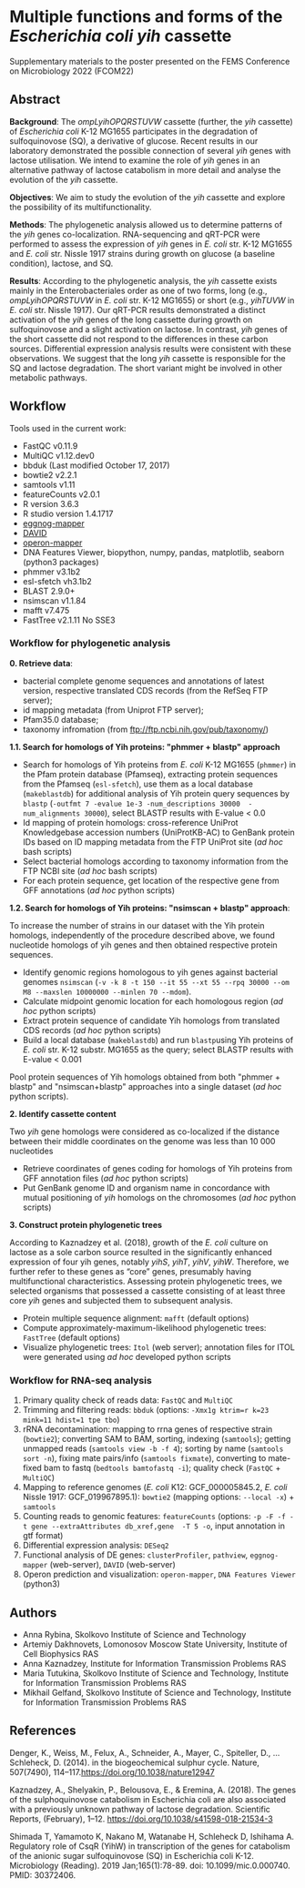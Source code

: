 # Multiple functions and forms of the _Escherichia coli yih_ cassette

Supplementary materials to the poster presented on the FEMS Conference on Microbiology 2022 (FCOM22)

## Abstract
**Background**: The _ompLyihOPQRSTUVW_ cassette (further, the _yih_ cassette) of _Escherichia coli_ K-12 MG1655 participates in the degradation of sulfoquinovose (SQ), a derivative of glucose. Recent results in our laboratory demonstrated the possible connection of several _yih_ genes with lactose utilisation. We intend to examine the role of _yih_ genes in an alternative pathway of lactose catabolism in more detail and analyse the evolution of the _yih_ cassette. 

**Objectives**: We aim to study the evolution of the _yih_ cassette and explore the possibility of its multifunctionality.

**Methods**: The phylogenetic analysis allowed us to determine patterns of the _yih_ genes co-localization. RNA-sequencing and qRT-PCR were performed to assess the expression of _yih_ genes in _E. coli_ str. K-12 MG1655 and _E. coli_ str. Nissle 1917 strains during growth on glucose (a baseline condition), lactose, and SQ. 

**Results**: According to the phylogenetic analysis, the _yih_ cassette exists mainly in the Enterobacteriales order as one of two forms, long (e.g., _ompLyihOPQRSTUVW_ in _E. coli_ str. K-12 MG1655) or short (e.g., _yihTUVW_ in _E. coli_ str. Nissle 1917). Our qRT-PCR results demonstrated a distinct activation of the _yih_ genes of the long cassette during growth on sulfoquinovose and a slight activation on lactose. In contrast, _yih_ genes of the short cassette did not respond to the differences in these carbon sources. Differential expression analysis results were consistent with these observations. We suggest that the long _yih_ cassette is responsible for the SQ and lactose degradation. The short variant might be involved in other metabolic pathways.


## Workflow  
Tools used in the current work:
- FastQC v0.11.9
- MultiQC v1.12.dev0
- bbduk (Last modified October 17, 2017)
- bowtie2 v2.2.1
- samtools v1.11
- featureCounts v2.0.1
- R version 3.6.3
- R studio version 1.4.1717
- [eggnog-mapper](http://eggnog-mapper.embl.de)
- [DAVID](https://david.ncifcrf.gov/tools.jsp) 
- [operon-mapper](https://biocomputo.ibt.unam.mx/operon_mapper/)
- DNA Features Viewer, biopython, numpy, pandas, matplotlib, seaborn (python3 packages)
- phmmer v3.1b2
- esl-sfetch vh3.1b2
- BLAST 2.9.0+
- nsimscan v1.1.84
- mafft v7.475
- FastTree v2.1.11 No SSE3

### Workflow for phylogenetic analysis 

**0. Retrieve data**: 
 - bacterial complete genome sequences and annotations of latest version, respective translated CDS records (from the RefSeq FTP server);  
 - id mapping metadata (from Uniprot FTP server);
 - Pfam35.0 database;
 - taxonomy infromation (from ftp://ftp.ncbi.nih.gov/pub/taxonomy/) 


**1.1. Search for homologs of Yih proteins: "phmmer + blastp" approach**

- Search for homologs of Yih proteins from _E. coli_ K-12 MG1655 (`phmmer`) in the Pfam protein database (Pfamseq), extracting protein sequences from the Pfamseq (`esl-sfetch`), use them as a local database (`makeblastdb`) for additional analysis of Yih protein query sequences by `blastp` (`-outfmt 7 -evalue 1e-3 -num_descriptions 30000  -num_alignments 30000`), select BLASTP results with E-value < 0.0
- Id mapping of protein homologs: cross-reference UniProt Knowledgebase accession numbers (UniProtKB-AC) to GenBank protein IDs based on ID mapping metadata from the FTP UniProt site (_ad hoc_ bash scripts)
- Select bacterial homologs according to taxonomy information from the FTP NCBI site (_ad hoc_ bash scripts)
- For each protein sequence, get location of the respective gene from GFF annotations (_ad hoc_ python scripts)


**1.2. Search for homologs of Yih proteins: "nsimscan + blastp" approach**:

To increase the number of strains in our dataset with the Yih protein homologs, independently of the procedure described above, we found nucleotide homologs of yih genes and then obtained respective protein sequences.

- Identify genomic regions homologous to yih genes against bacterial genomes `nsimscan` (`-v -k 8 -t 150 --it 55 --xt 55 --rpq 30000 --om M8 --maxslen 10000000 --minlen 70 --mdom`). 
- Calculate midpoint genomic location for each homologous region (_ad hoc_ python scripts)
- Extract protein sequence of candidate Yih homologs from translated CDS records (_ad hoc_ python scripts)
- Build a local database (`makeblastdb`) and run `blastp`using Yih proteins of _E. coli_ str. K-12 substr. MG1655 as the query; select BLASTP results with E-value < 0.001

Pool protein sequences of Yih homologs obtained from both "phmmer + blastp" and "nsimscan+blastp" approaches into a single dataset (_ad hoc_ python scripts).


**2. Identify cassette content**

Two _yih_ gene homologs were considered as co-localized if the distance between their middle coordinates on the genome was less than 10 000 nucleotides 
- Retrieve coordinates of genes coding for homologs of Yih proteins from GFF annotation files (_ad hoc_ python scripts) 
- Put GenBank genome ID and organism name in concordance with mutual positioning of _yih_ homologs on the chromosomes (_ad hoc_ python scripts) 

**3. Construct protein phylogenetic trees**

According to Kaznadzey et al. (2018), growth of the _E. coli_ culture on lactose as a sole carbon source resulted in the significantly enhanced expression of four yih genes, notably _yihS_, _yihT_, _yihV_, _yihW_. Therefore, we further refer to these genes as “core” genes, presumably having multifunctional characteristics. Assessing protein phylogenetic trees, we selected organisms that possessed a cassette consisting of at least three core _yih_ genes and subjected them to subsequent analysis.

- Protein multiple sequence alignment: `mafft` (default options)
- Compute approximately-maximum-likelihood phylogenetic trees: `FastTree` (default options)
- Visualize phylogenetic trees: `Itol` (web server); annotation files for ITOL were generated using _ad hoc_ developed python scripts


### Workflow for RNA-seq analysis 

1. Primary quality check of reads data: `FastQC` and `MultiQC`
2. Trimming and filtering reads: `bbduk` (options: `-Xmx1g ktrim=r k=23 mink=11 hdist=1 tpe tbo`)
3. rRNA decontamination: mapping to rrna genes of respective strain (`bowtie2`); converting SAM to BAM, sorting, indexing (`samtools`); getting unmapped reads (`samtools view -b -f 4`); sorting by name (`samtools sort -n`), fixing mate pairs/info (`samtools fixmate`), converting to mate-fixed bam to fastq (`bedtools bamtofastq -i`); quality check (`FastQC` + `MultiQC`)
4. Mapping to reference genomes (_E. coli_ K12: GCF_000005845.2, _E. coli_ Nissle 1917: GCF_019967895.1): `bowtie2` (mapping options: `--local -x`) + `samtools`
5. Counting reads to genomic features: `featureCounts` (options: `-p -F -f -t gene --extraAttributes db_xref,gene  -T 5 -o`, input annotation in gtf format)
6. Differential expression analysis: `DESeq2`
7. Functional analysis of DE genes:  `clusterProfiler`, `pathview`, `eggnog-mapper` (web-server), `DAVID` (web-server)
8. Operon prediction and visualization: `operon-mapper`, `DNA Features Viewer` (python3)

## Authors

- Anna Rybina, Skolkovo Institute of Science and Technology
- Artemiy Dakhnovets, Lomonosov Moscow State University, Institute of Cell Biophysics RAS 
- Anna Kaznadzey, Institute for Information Transmission Problems RAS
- Maria Tutukina, Skolkovo Institute of Science and Technology, Institute for Information Transmission Problems RAS
- Mikhail Gelfand, Skolkovo Institute of Science and Technology, Institute for Information Transmission Problems RAS


## References

Denger, K., Weiss, M., Felux, A., Schneider, A., Mayer, C., Spiteller, D., … Schleheck, D. (2014). in the biogeochemical sulphur cycle. Nature, 507(7490), 114–117.https://doi.org/10.1038/nature12947

Kaznadzey, A., Shelyakin, P., Belousova, E., & Eremina, A. (2018). The genes of the sulphoquinovose catabolism in Escherichia coli are also associated with a previously unknown pathway of lactose degradation. Scientific Reports, (February), 1–12. https://doi.org/10.1038/s41598-018-21534-3

Shimada T, Yamamoto K, Nakano M, Watanabe H, Schleheck D, Ishihama A. Regulatory role of CsqR (YihW) in transcription of the genes for catabolism of the anionic sugar sulfoquinovose (SQ) in Escherichia coli K-12. Microbiology (Reading). 2019 Jan;165(1):78-89. doi: 10.1099/mic.0.000740. PMID: 30372406.
